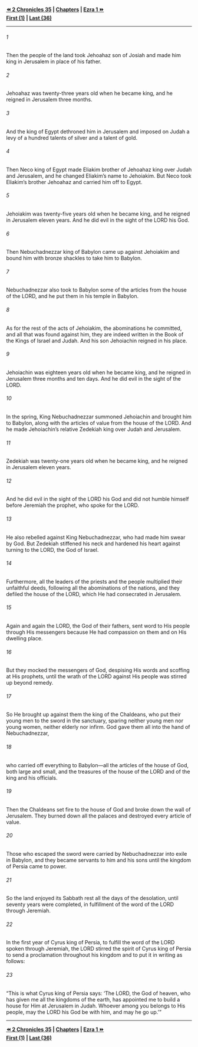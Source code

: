   
**[⏪ 2 Chronicles 35](./2%20Chronicles%2035.md) | [Chapters](./_index.md) | [Ezra 1 ⏩](../44.15%20Ezra/Ezra%201.md)**  
**[First (1)](./2%20Chronicles%201.md) | [Last (36)](2%20Chronicles%2036.md)**  
  
---  
  
###### 1  
Then the people of the land took Jehoahaz son of Josiah and made him king in Jerusalem in place of his father.  
  
###### 2  
Jehoahaz was twenty-three years old when he became king, and he reigned in Jerusalem three months.  
  
###### 3  
And the king of Egypt dethroned him in Jerusalem and imposed on Judah a levy of a hundred talents of silver and a talent of gold.  
  
###### 4  
Then Neco king of Egypt made Eliakim brother of Jehoahaz king over Judah and Jerusalem, and he changed Eliakim’s name to Jehoiakim. But Neco took Eliakim’s brother Jehoahaz and carried him off to Egypt.  
  
###### 5  
Jehoiakim was twenty-five years old when he became king, and he reigned in Jerusalem eleven years. And he did evil in the sight of the LORD his God.  
  
###### 6  
Then Nebuchadnezzar king of Babylon came up against Jehoiakim and bound him with bronze shackles to take him to Babylon.  
  
###### 7  
Nebuchadnezzar also took to Babylon some of the articles from the house of the LORD, and he put them in his temple in Babylon.  
  
###### 8  
As for the rest of the acts of Jehoiakim, the abominations he committed, and all that was found against him, they are indeed written in the Book of the Kings of Israel and Judah. And his son Jehoiachin reigned in his place.  
  
###### 9  
Jehoiachin was eighteen years old when he became king, and he reigned in Jerusalem three months and ten days. And he did evil in the sight of the LORD.  
  
###### 10  
In the spring, King Nebuchadnezzar summoned Jehoiachin and brought him to Babylon, along with the articles of value from the house of the LORD. And he made Jehoiachin’s relative Zedekiah king over Judah and Jerusalem.  
  
###### 11  
Zedekiah was twenty-one years old when he became king, and he reigned in Jerusalem eleven years.  
  
###### 12  
And he did evil in the sight of the LORD his God and did not humble himself before Jeremiah the prophet, who spoke for the LORD.  
  
###### 13  
He also rebelled against King Nebuchadnezzar, who had made him swear by God. But Zedekiah stiffened his neck and hardened his heart against turning to the LORD, the God of Israel.  
  
###### 14  
Furthermore, all the leaders of the priests and the people multiplied their unfaithful deeds, following all the abominations of the nations, and they defiled the house of the LORD, which He had consecrated in Jerusalem.  
  
###### 15  
Again and again the LORD, the God of their fathers, sent word to His people through His messengers because He had compassion on them and on His dwelling place.  
  
###### 16  
But they mocked the messengers of God, despising His words and scoffing at His prophets, until the wrath of the LORD against His people was stirred up beyond remedy.  
  
###### 17  
So He brought up against them the king of the Chaldeans, who put their young men to the sword in the sanctuary, sparing neither young men nor young women, neither elderly nor infirm. God gave them all into the hand of Nebuchadnezzar,  
  
###### 18  
who carried off everything to Babylon—all the articles of the house of God, both large and small, and the treasures of the house of the LORD and of the king and his officials.  
  
###### 19  
Then the Chaldeans set fire to the house of God and broke down the wall of Jerusalem. They burned down all the palaces and destroyed every article of value.  
  
###### 20  
Those who escaped the sword were carried by Nebuchadnezzar into exile in Babylon, and they became servants to him and his sons until the kingdom of Persia came to power.  
  
###### 21  
So the land enjoyed its Sabbath rest all the days of the desolation, until seventy years were completed, in fulfillment of the word of the LORD through Jeremiah.  
  
###### 22  
In the first year of Cyrus king of Persia, to fulfill the word of the LORD spoken through Jeremiah, the LORD stirred the spirit of Cyrus king of Persia to send a proclamation throughout his kingdom and to put it in writing as follows:  
  
###### 23  
“This is what Cyrus king of Persia says: ‘The LORD, the God of heaven, who has given me all the kingdoms of the earth, has appointed me to build a house for Him at Jerusalem in Judah. Whoever among you belongs to His people, may the LORD his God be with him, and may he go up.’”  
  
  
---  
  
**[⏪ 2 Chronicles 35](./2%20Chronicles%2035.md) | [Chapters](./_index.md) | [Ezra 1 ⏩](../44.15%20Ezra/Ezra%201.md)**  
**[First (1)](./2%20Chronicles%201.md) | [Last (36)](2%20Chronicles%2036.md)**  
  
